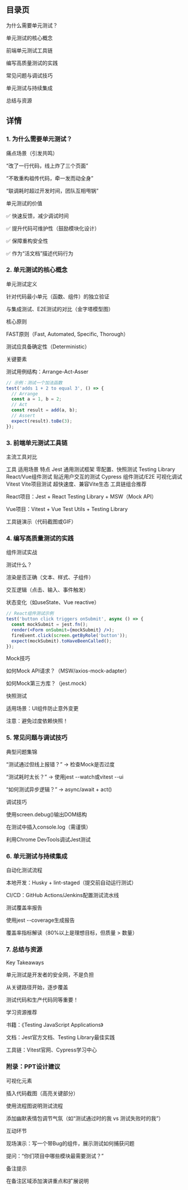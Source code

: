 ## 目录页
为什么需要单元测试？

单元测试的核心概念

前端单元测试工具链

编写高质量测试的实践

常见问题与调试技巧

单元测试与持续集成

总结与资源

## 详情

### 1. 为什么需要单元测试？
痛点场景（引发共鸣）

“改了一行代码，线上炸了三个页面”

“不敢重构祖传代码，牵一发而动全身”

“联调耗时超过开发时间，团队互相甩锅”

单元测试的价值

✅ 快速反馈，减少调试时间

✅ 提升代码可维护性（鼓励模块化设计）

✅ 保障重构安全性

✅ 作为“活文档”描述代码行为

### 2. 单元测试的核心概念
单元测试定义

针对代码最小单元（函数、组件）的独立验证

与集成测试、E2E测试的对比（金字塔模型图）

核心原则

FAST原则（Fast, Automated, Specific, Thorough）

测试应具备确定性（Deterministic）

关键要素

测试用例结构：Arrange-Act-Asser

```js
// 示例：测试一个加法函数  
test('adds 1 + 2 to equal 3', () => {  
  // Arrange  
  const a = 1, b = 2;  
  // Act  
  const result = add(a, b);  
  // Assert  
  expect(result).toBe(3);  
});  
```

### 3. 前端单元测试工具链
主流工具对比

工具	适用场景	特点
Jest	通用测试框架	零配置、快照测试
Testing Library	React/Vue组件测试	贴近用户交互的测试
Cypress	组件测试/E2E	可视化调试
Vitest	Vite项目测试	超快速度、兼容Vite生态
工具链组合推荐

React项目：Jest + React Testing Library + MSW（Mock API）

Vue项目：Vitest + Vue Test Utils + Testing Library

工具链演示（代码截图或GIF）

### 4. 编写高质量测试的实践
组件测试实战

测试什么？

渲染是否正确（文本、样式、子组件）

交互逻辑（点击、输入、事件触发）

状态变化（如useState、Vue reactive）

```jsx
// React组件测试示例  
test('button click triggers onSubmit', async () => {  
  const mockSubmit = jest.fn();  
  render(<Form onSubmit={mockSubmit} />);  
  fireEvent.click(screen.getByRole('button'));  
  expect(mockSubmit).toHaveBeenCalled();  
});  
```

Mock技巧

如何Mock API请求？（MSW/axios-mock-adapter）

如何Mock第三方库？（jest.mock）

快照测试

适用场景：UI组件防止意外变更

注意：避免过度依赖快照！


### 5. 常见问题与调试技巧
典型问题集锦

“测试通过但线上报错？” → 检查Mock是否过度

“测试耗时太长？” → 使用jest --watch或vitest --ui

“如何测试异步逻辑？” → async/await + act()

调试技巧

使用screen.debug()输出DOM结构

在测试中插入console.log（需谨慎）

利用Chrome DevTools调试Jest测试


### 6. 单元测试与持续集成
自动化测试流程

本地开发：Husky + lint-staged（提交前自动运行测试）

CI/CD：GitHub Actions/Jenkins配置测试流水线

测试覆盖率报告

使用jest --coverage生成报告

覆盖率指标解读（80%以上是理想目标，但质量 > 数量）


### 7. 总结与资源
Key Takeaways

单元测试是开发者的安全网，不是负担

从关键路径开始，逐步覆盖

测试代码和生产代码同等重要！

学习资源推荐

书籍：《Testing JavaScript Applications》

文档：Jest官方文档、Testing Library最佳实践

工具链：Vitest官网、Cypress学习中心


### 附录：PPT设计建议
可视化元素

插入代码截图（高亮关键部分）

使用流程图说明测试流程

添加幽默表情包调节气氛（如“测试通过时的我 vs 测试失败时的我”）

互动环节

现场演示：写一个带Bug的组件，展示测试如何捕获问题

提问：“你们项目中哪些模块最需要测试？”

备注提示

在备注区域添加演讲重点和扩展说明

